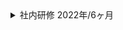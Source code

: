 
<details>
  <summary>
    社内研修
    <span>2022年/6ヶ月</span>
  </summary>
  <div>
    <ul>
      <li><strong>カテゴリ:</strong> <span>その他</span></li>
      <li><strong>担当工程:</strong> <span>その他</span></li>
      <li><strong>職種・役割:</strong> <span>その他</span></li>
      <li><strong>使用技術:</strong> <span>PHP</span></li>
  </div>
  <div class="markdown-content">
    ## プロジェクト概要

    社内研修

    ## 内容

    - 研修
    - 個人開発演習
    - チーム開発演習

    ## 習得スキル

    - Webアプリケーション開発における技術
    - セキュリティの知識
    - ネットワークに関する知識
    - サーバに関する知識

    ## コメント

    社内研修を通じて、Webアプリケーション開発に必要な技術を一通り学習しました。これにより、実務にスムーズに移行するための基礎を確立することができました。研修では個人開発とチーム開発の両方を経験し、実際のプロジェクトでの作業フローや協力の重要性を理解しました。

    ## 学習した技術

    - **Web開発フロントエンド**: HTML, CSS, JavaScript
    - **Web開発バックエンド**: PHP, Java, Kotlin, Swift
    - **データベース**: MySQL
    - **クラウドプラットフォーム**: AWS
    - **フレームワーク**: Laravel, SwiftUI
    - **Webサーバ**: Apache, Nginx
    - **バージョン管理**: Git, GitHub

    これらのスキルセットにより、開発の各フェーズで必要な知識と技術を習得し、セキュリティやネットワーク、サーバ管理に関する理解を深めました。
  </div>
</details>
